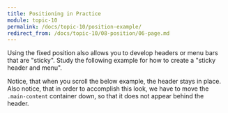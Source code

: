 ```yaml
---
title: Positioning in Practice
module: topic-10
permalink: /docs/topic-10/position-example/
redirect_from: /docs/topic-10/08-position/06-page.md
---
```


<div class="divider-heading"></div>

Using the fixed position also allows you to develop headers or menu bars that are "sticky". Study the following example for how to create a "sticky header and menu".

Notice, that when you scroll the below example, the header stays in place. Also notice, that in order to accomplish this look, we have to move the `.main-content` container down, so that it does not appear behind the header.

<div class="codepen-embed">
  <p data-height="600" data-theme-id="30567" data-slug-hash="NwdmbR" data-default-tab="result" data-user="Media-Ed-Online" data-embed-version="2" data-pen-title="[Topic-09] Dropdown Menu, Sticky" class="codepen"></p>
</div>
